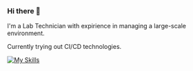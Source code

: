 ### Hi there 👋

I'm a Lab Technician with expirience in managing a large-scale environment. 

Currently trying out CI/CD technologies.

[![My Skills](https://skillicons.dev/icons?i=jenkins,kubernetes,docker,gcp,aws,python,bash,powershell,ansible)](https://skillicons.dev)

<!--
**Filip3Kx/Filip3Kx** is a ✨ _special_ ✨ repository because its `README.md` (this file) appears on your GitHub profile.

Here are some ideas to get you started:

- 🔭 I’m currently working on ...
- 🌱 I’m currently learning ...
- 👯 I’m looking to collaborate on ...
- 🤔 I’m looking for help with ...
- 💬 Ask me about ...
- 📫 How to reach me: ...
- 😄 Pronouns: ...
- ⚡ Fun fact: ...
-->
